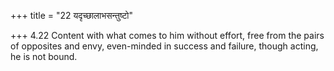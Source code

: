 +++
title = "22 यदृच्छालाभसन्तुष्टो"

+++
4.22 Content with what comes to him without effort, free from the pairs
of opposites and envy, even-minded in success and failure, though
acting, he is not bound.
